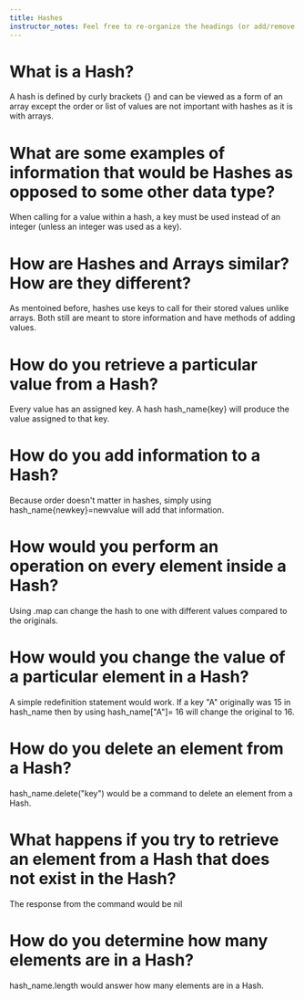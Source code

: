 ```yaml
---
title: Hashes
instructor_notes: Feel free to re-organize the headings (or add/remove headings) below. We included the headings for your benefit, but it's 100% fine if you want to write your responses in some different structure.
---
```


# What is a Hash?

A hash is defined by curly brackets {} and can be viewed as a form of an array
except the order or list of values are not important with hashes as it is with arrays.

# What are some examples of information that would be Hashes as opposed to some other data type?

When calling for a value within a hash, a key must be used instead of an integer
(unless an integer was used as a key).

# How are Hashes and Arrays similar? How are they different?

As mentoined before, hashes use keys to call for their stored values unlike 
arrays. Both still are meant to store information and have methods of adding values.

# How do you retrieve a particular value from a Hash?

Every value has an assigned key. A hash hash_name{key} will produce the value 
assigned to that key.

# How do you add information to a Hash?

Because order doesn't matter in hashes, simply using hash_name{newkey}=newvalue 
will add that information.

# How would you perform an operation on every element inside a Hash?

Using .map can change the hash to one with different values compared to the originals.

# How would you change the value of a particular element in a Hash?

A simple redefinition statement would work. If a key "A" originally was 15 in 
hash_name then by using hash_name["A"]= 16 will change the original to 16.

# How do you delete an element from a Hash?

hash_name.delete("key") would be a command to delete an element from a Hash.

# What happens if you try to retrieve an element from a Hash that does not exist in the Hash?

The response from the command would be nil

# How do you determine how many elements are in a Hash?

hash_name.length would answer how many elements are in a Hash.